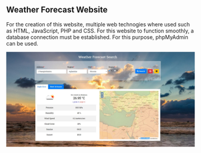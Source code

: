 ## Weather Forecast Website
For the creation of this website, multiple web technogies where used such as HTML, JavaScript, PHP and CSS. For this website to function smoothly, a database connection must be established. For this purpose, phpMyAdmin can be used.

![alt text](https://github.com/mchara01/Weather-Forecast-Website/blob/main/images/siteScreen.JPG)
